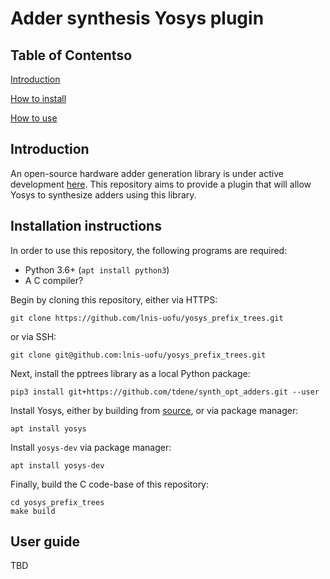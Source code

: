 # Adder synthesis Yosys plugin

## Table of Contentso

[Introduction](#introduction)

[How to install](#installation-instructions)

[How to use](#user-guide)

## Introduction

An open-source hardware adder generation library is under active development
[here](https://github.com/tdene/synth_opt_adders/).  This repository aims to
provide a plugin that will allow Yosys to synthesize adders using this library.

## Installation instructions

In order to use this repository, the following programs are required:

 * Python 3.6+ (`apt install python3`)
 * A C compiler?

Begin by cloning this repository, either via HTTPS:

```
git clone https://github.com/lnis-uofu/yosys_prefix_trees.git
```

or via SSH:

```
git clone git@github.com:lnis-uofu/yosys_prefix_trees.git
```

Next, install the pptrees library as a local Python package:

```
pip3 install git+https://github.com/tdene/synth_opt_adders.git --user
```

Install Yosys, either by building from
[source](https://github.com/YosysHQ/yosys), or via package manager:

```
apt install yosys
```

Install `yosys-dev` via package manager:

```
apt install yosys-dev
```

Finally, build the C code-base of this repository:

```
cd yosys_prefix_trees
make build
```

## User guide

TBD
